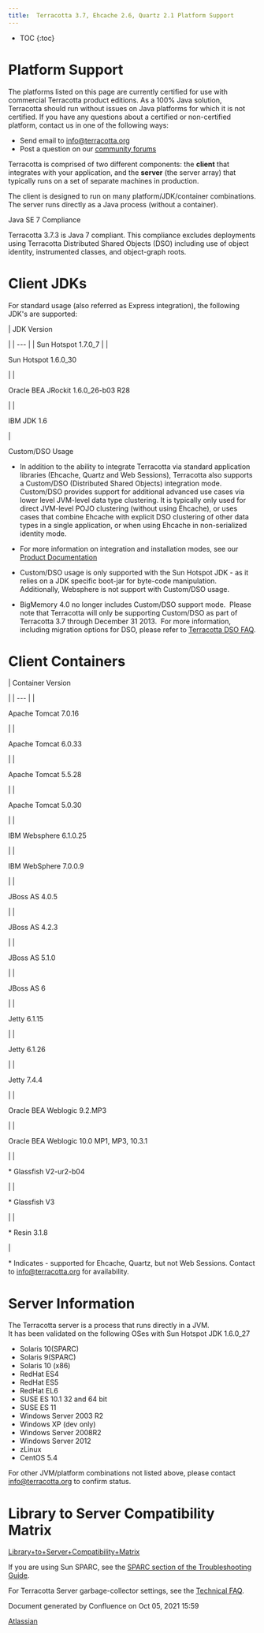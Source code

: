 ```yaml
---
title:  Terracotta 3.7, Ehcache 2.6, Quartz 2.1 Platform Support  
---
```


* TOC
{:toc}

Platform Support
================

The platforms listed on this page are currently certified for use with commercial Terracotta product editions. As a 100% Java solution, Terracotta should run without issues on Java platforms for which it is not certified. If you have any questions about a certified or non-certified platform, contact us in one of the following ways:

*   Send email to [info@terracotta.org](mailto:info@terracotta.org)
*   Post a question on our [community forums](http://forums.terracotta.org)

Terracotta is comprised of two different components: the **client** that integrates with your application, and the **server** (the server array) that typically runs on a set of separate machines in production.

The client is designed to run on many platform/JDK/container combinations. The server runs directly as a Java process (without a container).

Java SE 7 Compliance

Terracotta 3.7.3 is Java 7 compliant. This compliance excludes deployments using Terracotta Distributed Shared Objects (DSO) including use of object identity, instrumented classes, and object-graph roots.

Client JDKs
===========

For standard usage (also referred as Express integration), the following JDK's are supported:

| 
JDK Version

 |
| --- |
| Sun Hotspot 1.7.0\_7 |
| 

Sun Hotspot 1.6.0\_30

 |
| 

Oracle BEA JRockit 1.6.0\_26-b03 R28

 |
| 

IBM JDK 1.6

 |

Custom/DSO Usage

*   In addition to the ability to integrate Terracotta via standard application libraries (Ehcache, Quartz and Web Sessions), Terracotta also supports a Custom/DSO (Distributed Shared Objects) integration mode. Custom/DSO provides support for additional advanced use cases via lower level JVM-level data type clustering. It is typically only used for direct JVM-level POJO clustering (without using Ehcache), or uses cases that combine Ehcache with explicit DSO clustering of other data types in a single application, or when using Ehcache in non-serialized identity mode.
*   For more information on integration and installation modes, see our [Product Documentation](http://www.terracotta.org/documentation)
    
*   Custom/DSO usage is only supported with the Sun Hotspot JDK - as it relies on a JDK specific boot-jar for byte-code manipulation. Additionally, Websphere is not support with Custom/DSO usage.
*   BigMemory 4.0 no longer includes Custom/DSO support mode.  Please note that Terracotta will only be supporting Custom/DSO as part of Terracotta 3.7 through December 31 2013.  For more information, including migration options for DSO, please refer to [Terracotta DSO FAQ](37129634).

Client Containers
=================

| 
Container Version

 |
| --- |
| 

Apache Tomcat 7.0.16

 |
| 

Apache Tomcat 6.0.33

 |
| 

Apache Tomcat 5.5.28

 |
| 

Apache Tomcat 5.0.30

 |
| 

IBM Websphere 6.1.0.25

 |
| 

IBM WebSphere 7.0.0.9

 |
| 

JBoss AS 4.0.5

 |
| 

JBoss AS 4.2.3

 |
| 

JBoss AS 5.1.0

 |
| 

JBoss AS 6

 |
| 

Jetty 6.1.15

 |
| 

Jetty 6.1.26

 |
| 

Jetty 7.4.4

 |
| 

Oracle BEA Weblogic 9.2.MP3

 |
| 

Oracle BEA Weblogic 10.0 MP1, MP3, 10.3.1

 |
| 

\* Glassfish V2-ur2-b04

 |
| 

\* Glassfish V3

 |
| 

\* Resin 3.1.8

 |

\* Indicates - supported for Ehcache, Quartz, but not Web Sessions. Contact to [info@terracotta.org](mailto:info@terracotta.org) for availability.

Server Information
==================

The Terracotta server is a process that runs directly in a JVM.  
It has been validated on the following OSes with Sun Hotspot JDK 1.6.0\_27

*   Solaris 10(SPARC)
*   Solaris 9(SPARC)
*   Solaris 10 (x86)
*   RedHat ES4
*   RedHat ES5
*   RedHat EL6
*   SUSE ES 10.1 32 and 64 bit
*   SUSE ES 11
*   Windows Server 2003 R2
*   Windows XP (dev only)
*   Windows Server 2008R2
*   Windows Server 2012
*   zLinux
*   CentOS 5.4

For other JVM/platform combinations not listed above, please contact [info@terracotta.org](mailto:info@terracotta.org) to confirm status.

Library to Server Compatibility Matrix
======================================

[Library+to+Server+Compatibility+Matrix](Library+to+Server+Compatibility+Matrix)

If you are using Sun SPARC, see the [SPARC section of the Troubleshooting Guide](https://confluence.terracotta.org/display/docs/Troubleshooting+Guide#TroubleshootingGuide-sparc).

For Terracotta Server garbage-collector settings, see the [Technical FAQ](Technical+FAQ).

Document generated by Confluence on Oct 05, 2021 15:59

[Atlassian](http://www.atlassian.com/)
